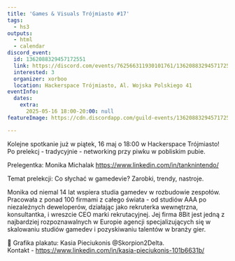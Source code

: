 ```yaml
---
title: 'Games & Visuals Trójmiasto #17'
tags:
  - hs3
outputs:
  - html
  - calendar
discord_event:
  id: 1362088329457172551
  link: https://discord.com/events/762566311930101761/1362088329457172551
  interested: 3
  organizer: xorboo
  location: Hackerspace Trójmiasto, Al. Wojska Polskiego 41
eventInfo:
  dates:
    extra:
      2025-05-16 18:00-20:00: null
featureImage: https://cdn.discordapp.com/guild-events/1362088329457172551/4fab50e67eb6e196cd103ddc1fed1a40.png?size=1024

---
```


Kolejne spotkanie już w piątek, 16 maj o 18:00 w Hackerspace Trójmiasto!
Po prelekcj - tradycyjnie - networking przy piwku w pobliskim pubie.

Prelegentka: Monika Michalak
https://www.linkedin.com/in/tanknintendo/ 

Temat prelekcji: Co słychać w gamedevie? Zarobki, trendy, nastroje.

Monika od niemal 14 lat wspiera studia gamedev w rozbudowie zespołów. Pracowała z ponad 100 firmami z całego świata - od studiów AAA po niezależnych deweloperów, działając jako rekruterka wewnętrzna, konsultantka, i wreszcie CEO marki rekrutacyjnej. Jej firma 8Bit jest jedną z najbardziej rozpoznawalnych w Europie agencji specjalizujących się w skalowaniu studiów gamedev i pozyskiwaniu talentów w branży gier.

🎨 Grafika plakatu: Kasia Pieciukonis @Skorpion2Delta.  
Kontakt - https://www.linkedin.com/in/kasia-pieciukonis-101b6631b/
